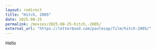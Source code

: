 ```yaml
---
layout: redirect
title: "Hitch, 2005"
date: 2025-08-25
permalink: /movies/2025-08-25-hitch,-2005/
external_url: "https://letterboxd.com/pavlesap/film/hitch-2005/"
---
```

Hello

